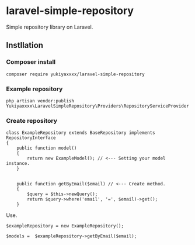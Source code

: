 # laravel-simple-repository


Simple repository library on Laravel.

## Instllation

### Composer install 

```
composer require yukiyaxxxx/laravel-simple-repository
```

### Example repository
```
php artisan vendor:publish 
Yukiyaxxxx\LaravelSimpleRepository\Providers\RepositoryServiceProvider
```

### Create repository

```
class ExampleRepository extends BaseRepository implements RepositoryInterface
{
    public function model()
    {
        return new ExampleModel(); // <--- Setting your model instance.
    }


    public function getByEmail($email) // <--- Create method.
    {
        $query = $this->newQuery();
        return $query->where('email', '=', $email)->get();
    }

```

Use.
```
$exampleRepository = new ExampleRepository();

$models =  $exampleRepository->getByEmail($email);
```


